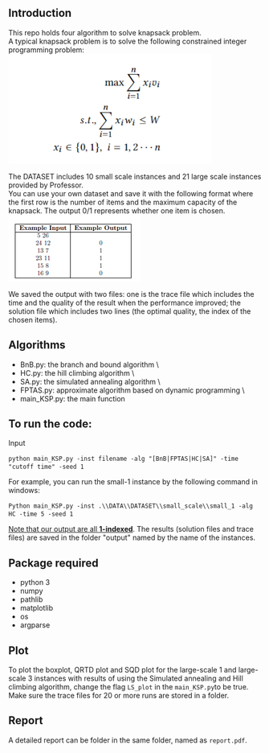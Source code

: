 ## Introduction
This repo holds four algorithm to solve knapsack problem. \
A typical knapsack problem is to solve the following constrained integer programming problem: \
![](image_1.png)

The DATASET includes 10 small scale instances and 21 large scale instances provided by Professor.\
You can use your own dataset and save it with the following format where the first row is the number of items and the maximum capacity of the knapsack.
The output 0/1 represents whether one item is chosen.\
![](image_2.png)

We saved the output with two files: one is the trace file which includes the time and the quality of the result when the 
performance improved; the solution file which includes two lines (the optimal quality, the index of the chosen items).


## Algorithms
  - BnB.py: the branch and bound algorithm \
  - HC.py: the hill climbing algorithm \
  - SA.py: the simulated annealing algorithm \
  - FPTAS.py: approximate algorithm based on dynamic programming \
  - main_KSP.py: the main function


## To run the code:
Input
```angular2html
python main_KSP.py -inst filename -alg "[BnB|FPTAS|HC|SA]" -time "cutoff time" -seed 1
```
For example, you can run the small-1 instance by the following command in windows:
```angular2html
Python main_KSP.py -inst .\\DATA\\DATASET\\small_scale\\small_1 -alg HC -time 5 -seed 1
```
<ins>Note that our output are all **1-indexed**</ins>. The results (solution files and trace files) are saved in the folder "output" named by the name of the instances.

## Package required
* python 3
* numpy
* pathlib
* matplotlib
* os
* argparse
  

## Plot
To plot the boxplot, QRTD plot and SQD plot for the large-scale 1 and large-scale 3 instances with 
results of using the Simulated annealing and Hill climbing algorithm,
change the flag ```LS_plot``` in the ```main_KSP.py```to be true.
Make sure the trace files for 20 or more runs are stored in a folder.

## Report
A detailed report can be folder in the same folder, named as ```report.pdf```.
